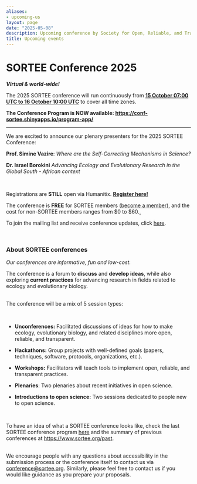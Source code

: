 ```yaml
---
aliases:
- upcoming-us
layout: page
date: "2025-05-08"
description: Upcoming conference by Society for Open, Reliable, and Transparent Ecology and Evolutionary biology (SORTEE)
title: Upcoming events
---
```


# SORTEE Conference 2025

***Virtual & world-wide!***

The 2025 SORTEE conference will run continuously from [**15 October 07:00 UTC to 16 October 10:00 UTC**](https://www.timeanddate.com/worldclock/fixedtime.html?msg=SORTEE+2025+Conference&iso=20251015T07&p1=1440&ah=23&am=55) to cover all time zones. 

**The Conference Program is NOW available: <https://conf-sortee.shinyapps.io/program-app/>** 

---

We are excited to announce our plenary presenters for the 2025 SORTEE Conference:

**Prof. Simine Vazire**: *Where are the Self-Correcting Mechanisms in Science?*

**Dr. Israel Borokini** *Advancing Ecology and Evolutionary Research in the Global South - African context*

 

Registrations are **STILL** open via Humanitix. [**Register here!**](https://events.humanitix.com/sortee-conference-2025)

The conference is **FREE** for SORTEE members ([become a member](https://sortee.org/join/)), and the cost for non-SORTEE members ranges from \$0 to \$60.[ ](https://www.sortee.org/join/)

To join the mailing list and receive conference updates, click [here](https://alluring-acorn-871.myflodesk.com/s4v8w89s35). 

 

### About SORTEE conferences

*Our conferences are informative, fun and low-cost.*

The conference is a forum to **discuss** and **develop ideas**, while also exploring **current practices** for advancing research in fields related to ecology and evolutionary biology. 

   
The conference will be a mix of 5 session types:

 

-   **Unconferences:** Facilitated discussions of ideas for how to make ecology, evolutionary biology, and related disciplines more open, reliable, and transparent. 

-   **Hackathons:** Group projects with well-defined goals (papers, techniques, software, protocols, organizations, etc.).

-   **Workshops:** Facilitators will teach tools to implement open, reliable, and transparent practices.

-   **Plenaries**: Two plenaries about recent initiatives in open science.

-   **Introductions to open science:** Two sessions dedicated to people new to open science.

 

To have an idea of what a SORTEE conference looks like, check the last SORTEE conference program [here](https://osf.io/cqby5/) and the summary of previous conferences at <https://www.sortee.org/past>.

   
We encourage people with any questions about accessibility in the submission process or the conference itself to contact us via [conference\@sortee.org](mailto:conference@sortee.org). Similarly, please feel free to contact us if you would like guidance as you prepare your proposals.
